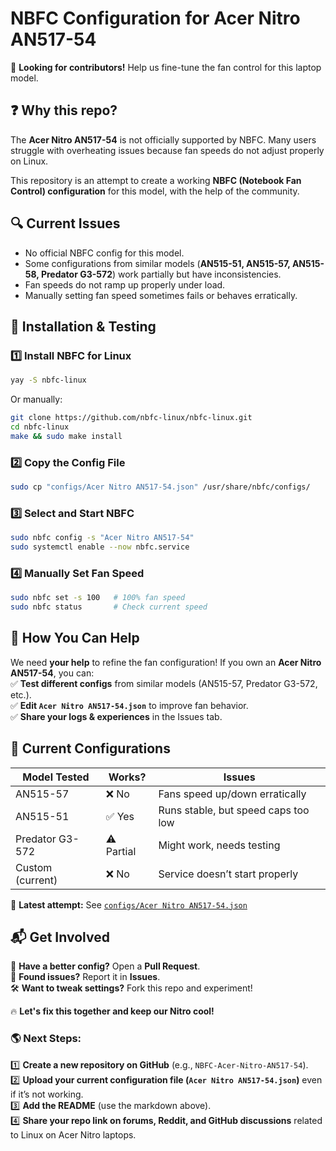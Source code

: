 # NBFC Configuration for Acer Nitro AN517-54  
📢 **Looking for contributors!** Help us fine-tune the fan control for this laptop model.

## ❓ Why this repo?  
The **Acer Nitro AN517-54** is not officially supported by NBFC. Many users struggle with overheating issues because fan speeds do not adjust properly on Linux.  

This repository is an attempt to create a working **NBFC (Notebook Fan Control) configuration** for this model, with the help of the community.

## 🔍 Current Issues  
- No official NBFC config for this model.
- Some configurations from similar models (**AN515-51, AN515-57, AN515-58, Predator G3-572**) work partially but have inconsistencies.
- Fan speeds do not ramp up properly under load.
- Manually setting fan speed sometimes fails or behaves erratically.

## 🚀 Installation & Testing  

### 1️⃣ Install NBFC for Linux  
```sh
yay -S nbfc-linux
```
Or manually:  
```sh
git clone https://github.com/nbfc-linux/nbfc-linux.git
cd nbfc-linux
make && sudo make install
```

### 2️⃣ Copy the Config File  
```sh
sudo cp "configs/Acer Nitro AN517-54.json" /usr/share/nbfc/configs/
```

### 3️⃣ Select and Start NBFC  
```sh
sudo nbfc config -s "Acer Nitro AN517-54"
sudo systemctl enable --now nbfc.service
```

### 4️⃣ Manually Set Fan Speed  
```sh
sudo nbfc set -s 100   # 100% fan speed
sudo nbfc status       # Check current speed
```

## 🔧 **How You Can Help**
We need **your help** to refine the fan configuration! If you own an **Acer Nitro AN517-54**, you can:  
✅ **Test different configs** from similar models (AN515-57, Predator G3-572, etc.).  
✅ **Edit `Acer Nitro AN517-54.json`** to improve fan behavior.  
✅ **Share your logs & experiences** in the Issues tab.  

## 📜 Current Configurations
| Model Tested         | Works? | Issues |
|----------------------|--------|--------|
| AN515-57            | ❌ No  | Fans speed up/down erratically |
| AN515-51            | ✅ Yes | Runs stable, but speed caps too low |
| Predator G3-572     | ⚠️ Partial | Might work, needs testing |
| Custom (current)    | ❌ No  | Service doesn’t start properly |

📌 **Latest attempt:** See [`configs/Acer Nitro AN517-54.json`](configs/Acer%20Nitro%20AN517-54.json)  

## 📬 Get Involved  
💬 **Have a better config?** Open a **Pull Request**.  
🐞 **Found issues?** Report it in **Issues**.  
🛠️ **Want to tweak settings?** Fork this repo and experiment!

🔥 **Let's fix this together and keep our Nitro cool!**  

### 🌎 Next Steps:  
1️⃣ **Create a new repository on GitHub** (e.g., `NBFC-Acer-Nitro-AN517-54`).  
2️⃣ **Upload your current configuration file (`Acer Nitro AN517-54.json`)** even if it’s not working.  
3️⃣ **Add the README** (use the markdown above).  
4️⃣ **Share your repo link on forums, Reddit, and GitHub discussions** related to Linux on Acer Nitro laptops.
